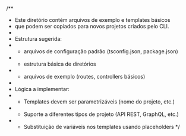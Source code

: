 /\*\*

-   Este diretório contém arquivos de exemplo e templates básicos
-   que podem ser copiados para novos projetos criados pelo CLI.
-
-   Estrutura sugerida:
-   -   arquivos de configuração padrão (tsconfig.json, package.json)
-   -   estrutura básica de diretórios
-   -   arquivos de exemplo (routes, controllers básicos)
-
-   Lógica a implementar:
-   -   Templates devem ser parametrizáveis (nome do projeto, etc.)
-   -   Suporte a diferentes tipos de projeto (API REST, GraphQL, etc.)
-   -   Substituição de variáveis nos templates usando placeholders
        \*/
